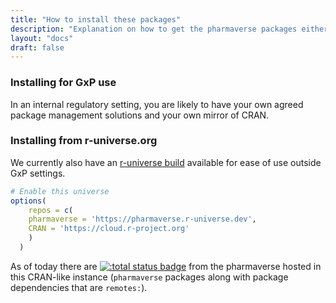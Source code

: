 ```yaml
---
title: "How to install these packages"
description: "Explanation on how to get the pharmaverse packages either individually or via r-universe.org."
layout: "docs"
draft: false
---
```


### Installing for GxP use

In an internal regulatory setting, you are likely to have your own agreed package management solutions and your own mirror of CRAN.

### Installing from r-universe.org

We currently also have an [r-universe build](https://pharmaverse.r-universe.dev/ui#builds) available for ease of use outside 
GxP settings.

```r
# Enable this universe
options(
    repos = c(
    pharmaverse = 'https://pharmaverse.r-universe.dev',
    CRAN = 'https://cloud.r-project.org'
    )
  )
```

As of today there are [![:total status badge](https://pharmaverse.r-universe.dev/badges/:total)](https://pharmaverse.r-universe.dev)  from the pharmaverse hosted in this CRAN-like instance (`pharmaverse` packages along with package dependencies that are `remotes:`).  
